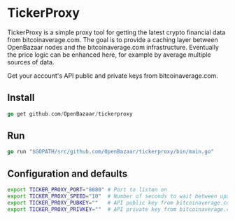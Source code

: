 # TickerProxy

TickerProxy is a simple proxy tool for getting the latest crypto financial data from bitcoinaverage.com. The goal is to provide a caching layer between OpenBazaar nodes and the bitcoinaverage.com infrastructure. Eventually the price logic can be enhanced here, for example by average multiple sources of data.

Get your account's API public and private keys from bitcoinaverage.com.

## Install

```go
go get github.com/OpenBazaar/tickerproxy
```

## Run

```go
go run "$GOPATH/src/github.com/OpenBazaar/tickerproxy/bin/main.go"
```

## Configuration and defaults

```bash
export TICKER_PROXY_PORT="8080" # Port to listen on
export TICKER_PROXY_SPEED="10"  # Number of seconds to wait between updates
export TICKER_PROXY_PUBKEY=""   # API public key from bitcoinaverage.com
export TICKER_PROXY_PRIVKEY=""  # API private key from bitcoinaverage.com
```